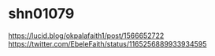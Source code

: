 # shn01079
https://lucid.blog/okpalafaith1/post/1566652722
https://twitter.com/EbeleFaith/status/1165256889933934595
